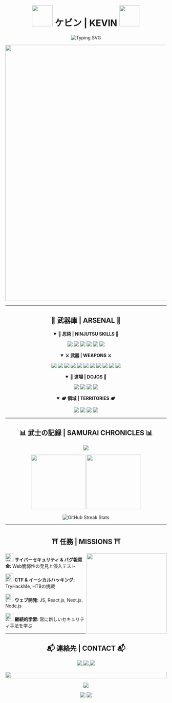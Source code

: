 <h1 align="center">
  <img src="https://raw.githubusercontent.com/Tarikul-Islam-Anik/Animated-Fluent-Emojis/master/Emojis/People%20with%20professions/Man%20Ninja%20Medium-Light%20Skin%20Tone.png" width="65px">
  ケビン | KEVIN
  <img src="https://raw.githubusercontent.com/Tarikul-Islam-Anik/Animated-Fluent-Emojis/master/Emojis/Objects/Crossed%20Swords.png" width="65px">
</h1>

<div align="center">
  <img src="https://readme-typing-svg.demolab.com?font=Fira+Code&weight=600&size=20&pause=1000&color=B446F7&center=true&vCenter=true&random=false&width=500&lines=忍者+サイバーセキュリティ+専門家;Ninja+Cybersecurity+Specialist;バグハンター+|+ウェブ開発者;Bug+Hunter+|+Web+Developer;武士の精神で+デジタル世界を守る;Protecting+the+Digital+World+with+Samurai+Spirit" alt="Typing SVG" />
</div>

<p align="center">
  <img src="https://art.pixilart.com/67c6e6d838a2cc4.gif" width="800">
</p>

<hr>

<h2 align="center">🏯 武器庫 | ARSENAL 🏯</h2>

<details open>
<summary align="center"><b>🐉 忍術 | NINJUTSU SKILLS 🐉</b></summary>
<p align="center">

  <!-- Programming Languages -->
  <img src="https://img.shields.io/badge/Python-FFD43B?style=for-the-badge&logo=python&logoColor=blue" />
  <img src="https://img.shields.io/badge/JavaScript-F7DF1E?style=for-the-badge&logo=javascript&logoColor=black" />
  <img src="https://img.shields.io/badge/Node.js-339933?style=for-the-badge&logo=nodedotjs&logoColor=white" />

  <!-- Web Development -->
  <img src="https://img.shields.io/badge/HTML5-E34F26?style=for-the-badge&logo=html5&logoColor=white" />
  <img src="https://img.shields.io/badge/CSS3-1572B6?style=for-the-badge&logo=css3&logoColor=white" />
  <img src="https://img.shields.io/badge/React-61DAFB?style=for-the-badge&logo=react&logoColor=black" />
</p>
</details>

<details open>
<summary align="center"><b>⚔️ 武器 | WEAPONS ⚔️</b></summary>
<p align="center">
  <!-- Cybersecurity Tools -->
  <img src="https://img.shields.io/badge/Burp%20Suite-FF8135?style=for-the-badge&logo=burpsuite&logoColor=white" />
  <img src="https://img.shields.io/badge/Kali%20Linux-557C94?style=for-the-badge&logo=kalilinux&logoColor=white" />
  <img src="https://img.shields.io/badge/Metasploit-202020?style=for-the-badge&logo=metasploit&logoColor=blue" />
  <img src="https://img.shields.io/badge/Nmap-0078D7?style=for-the-badge&logo=nmap&logoColor=white" />
  <img src="https://img.shields.io/badge/Wireshark-1679A7?style=for-the-badge&logo=wireshark&logoColor=white" />
  <img src="https://img.shields.io/badge/John%20The%20Ripper-black?style=for-the-badge&logo=gnubash&logoColor=white" />
  <img src="https://img.shields.io/badge/Hashcat-7713F5?style=for-the-badge&logo=hashcat&logoColor=white" />
  <img src="https://img.shields.io/badge/SQLmap-E34F26?style=for-the-badge&logo=sqlite&logoColor=white" />
  <img src="https://img.shields.io/badge/FFUF-orange?style=for-the-badge&logo=firefox&logoColor=white" />
  <img src="https://img.shields.io/badge/Sublist3r-red?style=for-the-badge&logo=apache&logoColor=white" />
  <img src="https://img.shields.io/badge/Recon%20NG-363636?style=for-the-badge&logo=nginx&logoColor=white" />
</p>
</details>

<details open>
<summary align="center"><b>🥋 道場 | DOJOS 🥋</b></summary>
<p align="center">
  <!-- Bug Bounty Platforms -->
  <img src="https://img.shields.io/badge/TryHackMe-%2312100E.svg?&style=for-the-badge&logo=tryhackme&logoColor=white" />
  <img src="https://img.shields.io/badge/Hack%20The%20Box-9FEF00?style=for-the-badge&logo=hackthebox&logoColor=black" />
  <img src="https://img.shields.io/badge/HackerOne-%2312100E.svg?&style=for-the-badge&logo=hackerone&logoColor=white" />
  <img src="https://img.shields.io/badge/Bugcrowd-%2312100E.svg?&style=for-the-badge&logo=bugcrowd&logoColor=white" />
</p>
</details>

<details open>
<summary align="center"><b>🏕️ 領域 | TERRITORIES 🏕️</b></summary>
<p align="center">
  <!-- Operating Systems -->
  <img src="https://img.shields.io/badge/Linux-FCC624?style=for-the-badge&logo=linux&logoColor=black" />
  <img src="https://img.shields.io/badge/Windows-0078D6?style=for-the-badge&logo=windows&logoColor=white" />
  <img src="https://img.shields.io/badge/Ubuntu-E95420?style=for-the-badge&logo=ubuntu&logoColor=white" />
  <img src="https://img.shields.io/badge/Debian-A81D33?style=for-the-badge&logo=debian&logoColor=white" />
</p>
</details>

<hr>

<h2 align="center">📊 武士の記録 | SAMURAI CHRONICLES 📊</h2>

<div align="center">
  <img src="https://github-profile-trophy.vercel.app/?username=kvnbryn&theme=tokyonight&row=1&column=6" />
</div>

<p align="center">
  <img height="170px" src="https://github-readme-stats.vercel.app/api?username=kvnbryn&show_icons=true&theme=tokyonight&count_private=true&bg_color=0D1117&border_color=30A3DC&title_color=C792EA&icon_color=F78C6C" />
  <img height="170px" src="https://github-readme-stats.vercel.app/api/top-langs/?username=kvnbryn&layout=compact&theme=tokyonight&bg_color=0D1117&border_color=30A3DC&title_color=C792EA" />
</p>

<div align="center">
  <img src="https://github-readme-streak-stats.herokuapp.com/?user=kvnbryn&theme=tokyonight&background=0D1117&border=30A3DC" alt="GitHub Streak Stats" />
</div>

<hr>

<h2 align="center">⛩️ 任務 | MISSIONS ⛩️</h2>

<div>
  <img align="right" width="250px" src="https://i.pinimg.com/originals/b4/e3/71/b4e371619042d1e80918d09904e90f7d.gif">
  
  <div align="left">
    <p><img src="https://raw.githubusercontent.com/Tarikul-Islam-Anik/Animated-Fluent-Emojis/master/Emojis/Objects/Shield.png" alt="Shield" width="25" height="25" /> <b>サイバーセキュリティ & バグ報奨金: </b>Web脆弱性の発見と侵入テスト</p>
    <p><img src="https://raw.githubusercontent.com/Tarikul-Islam-Anik/Animated-Fluent-Emojis/master/Emojis/Travel%20and%20places/Fire.png" alt="Fire" width="25" height="25" /> <b>CTF & イーシカルハッキング: </b>TryHackMe, HTBの挑戦</p>
    <p><img src="https://raw.githubusercontent.com/Tarikul-Islam-Anik/Animated-Fluent-Emojis/master/Emojis/Objects/Laptop.png" alt="Laptop" width="25" height="25" /> <b>ウェブ開発: </b>JS, React.js, Next.js, Node.js</p>
    <p><img src="https://raw.githubusercontent.com/Tarikul-Islam-Anik/Animated-Fluent-Emojis/master/Emojis/Objects/Books.png" alt="Books" width="25" height="25" /> <b>継続的学習: </b>常に新しいセキュリティ手法を学ぶ</p>
  </div>
</div>

<hr>

<h2 align="center">📬 連絡先 | CONTACT 📬</h2>

<div align="center">
  <a href="https://instagram.com/kvnbryn._">
    <img src="https://img.shields.io/badge/-Instagram-E4405F?style=for-the-badge&logo=instagram&logoColor=white" />
  </a>
  <a href="https://tryhackme.com/p/kvnbryank">
    <img src="https://img.shields.io/badge/-TryHackMe-212C42?style=for-the-badge&logo=tryhackme&logoColor=white" />
  </a>
  <a href="https://www.youtube.com/@kevink7755">
    <img src="https://img.shields.io/badge/-YouTube-FF0000?style=for-the-badge&logo=youtube&logoColor=white" />
  </a>
</div>

<br>

<div align="center">
  <img src="https://i.imgur.com/dBaSKWF.gif" height="20" width="100%">
</div>

<p align="center">
  <img src="https://profile-counter.glitch.me/kvnbryn/count.svg" />
</p>

<p align="center">
  <img src="https://img.shields.io/badge/NINJA%20CODE-4B0082?style=for-the-badge" />
  <img src="https://img.shields.io/badge/SAMURAI%20SPIRIT-8B0000?style=for-the-badge" />
</p>
